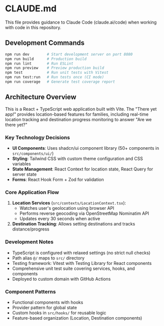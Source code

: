 # CLAUDE.md

This file provides guidance to Claude Code (claude.ai/code) when working with code in this repository.

## Development Commands

```bash
npm run dev        # Start development server on port 8080
npm run build      # Production build
npm run lint       # Run ESLint
npm run preview    # Preview production build
npm test           # Run unit tests with Vitest
npm run test:run   # Run tests once (CI mode)
npm run coverage   # Generate test coverage report
```

## Architecture Overview

This is a React + TypeScript web application built with Vite. The "There yet app!" provides location-based features for families, including real-time location tracking and destination progress monitoring to answer "Are we there yet?"

### Key Technology Decisions

- **UI Components**: Uses shadcn/ui component library (50+ components in `src/components/ui/`)
- **Styling**: Tailwind CSS with custom theme configuration and CSS variables
- **State Management**: React Context for location state, React Query for server state
- **Forms**: React Hook Form + Zod for validation

### Core Application Flow

1. **Location Services** (`src/contexts/LocationContext.tsx`): 
   - Watches user's geolocation using browser API
   - Performs reverse geocoding via OpenStreetMap Nominatim API
   - Updates every 30 seconds when active
2. **Destination Tracking**: Allows setting destinations and tracks distance/progress

### Development Notes

- TypeScript is configured with relaxed settings (no strict null checks)
- Path alias `@/` maps to `src/` directory
- Testing framework: Vitest with Testing Library for React components
- Comprehensive unit test suite covering services, hooks, and components
- Deployed to custom domain with GitHub Actions

### Component Patterns

- Functional components with hooks
- Provider pattern for global state
- Custom hooks in `src/hooks/` for reusable logic
- Feature-based organization (Location, Destination components)
